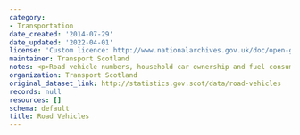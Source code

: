 ```yaml
---
category:
- Transportation
date_created: '2014-07-29'
date_updated: '2022-04-01'
license: 'Custom licence: http://www.nationalarchives.gov.uk/doc/open-government-licence/version/3/'
maintainer: Transport Scotland
notes: <p>Road vehicle numbers, household car ownership and fuel consumption</p>
organization: Transport Scotland
original_dataset_link: http://statistics.gov.scot/data/road-vehicles
records: null
resources: []
schema: default
title: Road Vehicles
---
```

